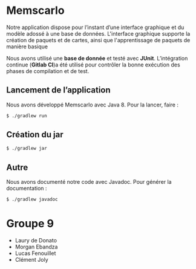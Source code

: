 # Memscarlo

Notre application dispose pour l’instant d’une interface graphique et du modèle
adossé à une base de données. L'interface graphique supporte la création de paquets et de cartes, ainsi que l'apprentissage de paquets de manière basique

Nous avons utilisé une **base de donnée** et testé avec **JUnit**. L’intégration continue (**Gitlab CI**)a été utilisé pour contrôler la bonne exécution des phases de compilation et de test.

## Lancement de l’application

Nous avons développé Memscarlo avec Java 8. Pour la lancer, faire :

``` sh
$ ./gradlew run
```

## Création du jar

``` sh
$ ./gradlew jar
```

## Autre

Nous avons documenté notre code avec Javadoc. Pour générer la documentation :

``` sh
$ ./gradlew javadoc
```

# Groupe 9
- Laury de Donato
- Morgan Ebandza
- Lucas Fenouillet
- Clément Joly
